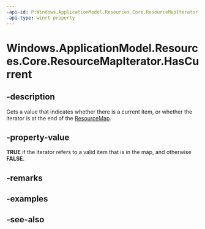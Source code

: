 ----api-id: P:Windows.ApplicationModel.Resources.Core.ResourceMapIterator.HasCurrent
-api-type: winrt property
---<!-- Property syntaxpublic bool HasCurrent { get; }--># Windows.ApplicationModel.Resources.Core.ResourceMapIterator.HasCurrent## -descriptionGets a value that indicates whether there is a current item, or whether the iterator is at the end of the [ResourceMap](resourcemap.md).## -property-value **TRUE** if the iterator refers to a valid item that is in the map, and otherwise **FALSE**.## -remarks## -examples## -see-also